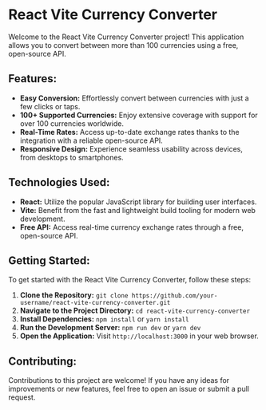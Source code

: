 
# React Vite Currency Converter

Welcome to the React Vite Currency Converter project! This application allows you to convert between more than 100 currencies using a free, open-source API.

## Features:

- **Easy Conversion:** Effortlessly convert between currencies with just a few clicks or taps.
- **100+ Supported Currencies:** Enjoy extensive coverage with support for over 100 currencies worldwide.
- **Real-Time Rates:** Access up-to-date exchange rates thanks to the integration with a reliable open-source API.
- **Responsive Design:** Experience seamless usability across devices, from desktops to smartphones.

## Technologies Used:

- **React:** Utilize the popular JavaScript library for building user interfaces.
- **Vite:** Benefit from the fast and lightweight build tooling for modern web development.
- **Free API:** Access real-time currency exchange rates through a free, open-source API.

## Getting Started:

To get started with the React Vite Currency Converter, follow these steps:

1. **Clone the Repository:** `git clone https://github.com/your-username/react-vite-currency-converter.git`
2. **Navigate to the Project Directory:** `cd react-vite-currency-converter`
3. **Install Dependencies:** `npm install` or `yarn install`
4. **Run the Development Server:** `npm run dev` or `yarn dev`
5. **Open the Application:** Visit `http://localhost:3000` in your web browser.

## Contributing:

Contributions to this project are welcome! If you have any ideas for improvements or new features, feel free to open an issue or submit a pull request.

